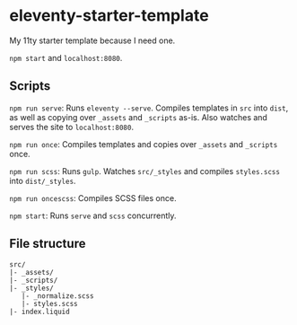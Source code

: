 # eleventy-starter-template

My 11ty starter template because I need one.

`npm start` and `localhost:8080`.

## Scripts

`npm run serve`: Runs `eleventy --serve`. Compiles templates in `src` into `dist`, as well as copying over `_assets` and `_scripts` as-is. Also watches and serves the site to `localhost:8080`.

`npm run once`: Compiles templates and copies over `_assets` and `_scripts` once.

`npm run scss`: Runs `gulp`. Watches `src/_styles` and compiles `styles.scss` into `dist/_styles`.

`npm run oncescss`: Compiles SCSS files once.

`npm start`: Runs `serve` and `scss` concurrently.

## File structure

```
src/
|- _assets/
|- _scripts/
|- _styles/
   |- _normalize.scss
   |- styles.scss
|- index.liquid
```